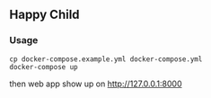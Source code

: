 ## Happy Child

### Usage
```
cp docker-compose.example.yml docker-compose.yml
docker-compose up
```
then web app show up on http://127.0.0.1:8000
